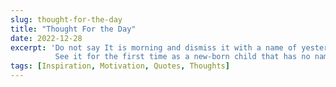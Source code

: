 ```yaml
---
slug: thought-for-the-day
title: "Thought For the Day"
date: 2022-12-28
excerpt: 'Do not say It is morning and dismiss it with a name of yesterday
          See it for the first time as a new-born child that has no name'
tags: [Inspiration, Motivation, Quotes, Thoughts]
---
```


